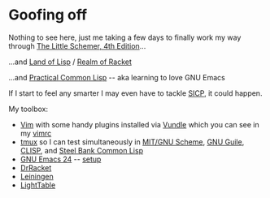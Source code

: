 # Goofing off

Nothing to see here, just me taking a few days to finally work my way through
[The Little Schemer, 4th Edition](http://mitpress.mit.edu/books/little-schemer)...

...and [Land of Lisp](http://www.nostarch.com/lisp.htm) / [Realm of Racket](http://www.nostarch.com/realmofracket.htm)

...and [Practical Common Lisp](http://www.gigamonkeys.com/book/) -- aka learning to love GNU Emacs

If I start to feel any smarter I may even have to tackle [SICP](http://mitpress.mit.edu/sicp/), it could happen.

My toolbox:

* [Vim](http://www.vim.org) with some handy plugins installed via [Vundle](http://github.com/gmarik/Vundle.vim) which you can see in my [vimrc](https://github.com/code-chimp/dotfiles/blob/master/vim/.vimrc)
* [tmux](http://tmux.sourceforge.net/) so I can test simultaneously in [MIT/GNU Scheme](http://www.gnu.org/software/mit-scheme), [GNU Guile](http://www.gnu.org/s/guile), [CLISP](http://clisp.org), and [Steel Bank Common Lisp](http://sbcl.org/)
* [GNU Emacs 24](http://www.gnu.org/software/emacs/) -- [setup](http://github.com/code-chimp/dotfiles/tree/master/emacs)
* [DrRacket](http://racket-lang.org)
* [Leiningen](http://leiningen.org/)
* [LightTable](http://lighttable.com/)
